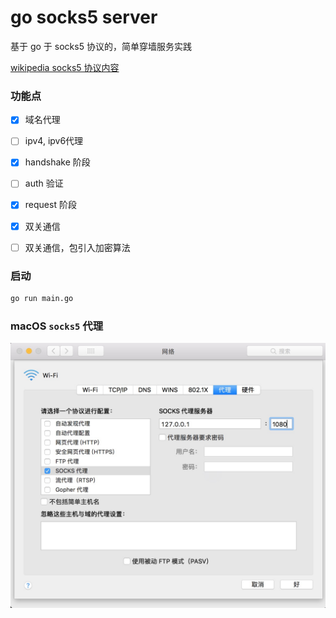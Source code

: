 # go socks5 server

基于 go 于 socks5 协议的，简单穿墙服务实践

[wikipedia socks5 协议内容](https://zh.wikipedia.org/wiki/SOCKS)

### 功能点

- [x] 域名代理
- [ ] ipv4, ipv6代理
- [x] handshake 阶段
- [ ] auth 验证
- [x] request 阶段
- [x] 双关通信
- [ ] 双关通信，包引入加密算法


### 启动

```sh
go run main.go
```

### macOS `socks5` 代理

![pic](media/socks5_mac_set.jpeg)